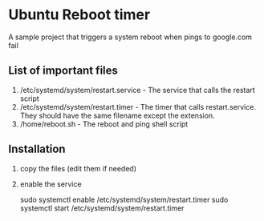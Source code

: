 # Ubuntu Reboot timer

A sample project that triggers a system reboot when pings to google.com fail

## List of important files

1. /etc/systemd/system/restart.service - The service that calls the restart script
2. /etc/systemd/system/restart.timer - The timer that calls restart.service. They should have the same filename except the extension.
3. /home/reboot.sh - The reboot and ping shell script

## Installation

1. copy the files (edit them if needed)
2. enable the service
 

    sudo systemctl enable /etc/systemd/system/restart.timer
    sudo systemctl start /etc/systemd/system/restart.timer
